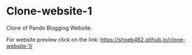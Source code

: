 # Clone-website-1
Clone of Pando Blogging Website.


For website preview click on the link:
        https://shoeb462.github.io/clone-website-1/
